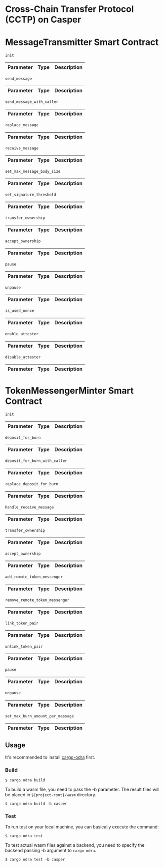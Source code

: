 # Cross-Chain Transfer Protocol (CCTP) on Casper

# MessageTransmitter Smart Contract

`init`

| Parameter | Type | Description |
|-----------|------|-------------|

`send_message`

| Parameter | Type | Description |
|-----------|------|-------------|

`send_message_with_caller`

| Parameter | Type | Description |
|-----------|------|-------------|

`replace_message`

| Parameter | Type | Description |
|-----------|------|-------------|

`receive_message`

| Parameter | Type | Description |
|-----------|------|-------------|

`set_max_message_body_size`

| Parameter | Type | Description |
|-----------|------|-------------|

`set_signature_threshold`

| Parameter | Type | Description |
|-----------|------|-------------|

`transfer_ownership`

| Parameter | Type | Description |
|-----------|------|-------------|

`accept_ownership`

| Parameter | Type | Description |
|-----------|------|-------------|

`pause`

| Parameter | Type | Description |
|-----------|------|-------------|

`unpause`

| Parameter | Type | Description |
|-----------|------|-------------|

`is_used_nonce`

| Parameter | Type | Description |
|-----------|------|-------------|

`enable_attester`

| Parameter | Type | Description |
|-----------|------|-------------|

`disable_attester`

| Parameter | Type | Description |
|-----------|------|-------------|


# TokenMessengerMinter Smart Contract

`init`

| Parameter | Type | Description |
|-----------|------|-------------|

`deposit_for_burn`

| Parameter | Type | Description |
|-----------|------|-------------|

`deposit_for_burn_with_caller`

| Parameter | Type | Description |
|-----------|------|-------------|

`replace_deposit_for_burn`

| Parameter | Type | Description |
|-----------|------|-------------|

`handle_receive_message`

| Parameter | Type | Description |
|-----------|------|-------------|

`transfer_ownership`

| Parameter | Type | Description |
|-----------|------|-------------|

`accept_ownership`

| Parameter | Type | Description |
|-----------|------|-------------|

`add_remote_token_messenger`

| Parameter | Type | Description |
|-----------|------|-------------|

`remove_remote_token_messenger`

| Parameter | Type | Description |
|-----------|------|-------------|

`link_token_pair`

| Parameter | Type | Description |
|-----------|------|-------------|

`unlink_token_pair`

| Parameter | Type | Description |
|-----------|------|-------------|

`pause`

| Parameter | Type | Description |
|-----------|------|-------------|

`unpause`

| Parameter | Type | Description |
|-----------|------|-------------|

`set_max_burn_amount_per_message`

| Parameter | Type | Description |
|-----------|------|-------------|


## Usage
It's recommended to install 
[cargo-odra](https://github.com/odradev/cargo-odra) first.

### Build
```
$ cargo odra build
```
To build a wasm file, you need to pass the -b parameter. 
The result files will be placed in `${project-root}/wasm` directory.

```
$ cargo odra build -b casper
```

### Test
To run test on your local machine, you can basically execute the command:

```
$ cargo odra test
```

To test actual wasm files against a backend, 
you need to specify the backend passing -b argument to `cargo-odra`.

```
$ cargo odra test -b casper
```

